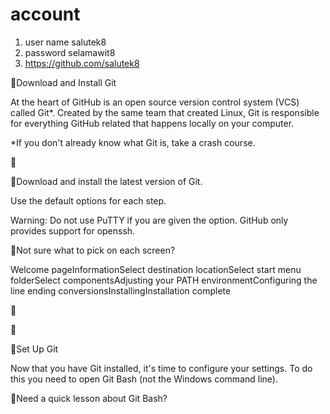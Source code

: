 account
=======
1. user name salutek8
2. password selamawit8
3. https://github.com/salutek8

Download and Install Git

At the heart of GitHub is an open source version control system (VCS) called Git*. Created by the same team that created Linux, Git is responsible for everything GitHub related that happens locally on your computer.

*If you don't already know what Git is, take a crash course.








Download and install the latest version of Git.

Use the default options for each step.


Warning: Do not use PuTTY if you are given the option. GitHub only provides support for openssh.


Not sure what to pick on each screen?


Welcome pageInformationSelect destination locationSelect start menu folderSelect componentsAdjusting your PATH environmentConfiguring the line ending conversionsInstallingInstallation complete
 












Set Up Git





Now that you have Git installed, it's time to configure your settings. To do this you need to open Git Bash (not the Windows command line).
 







Need a quick lesson about Git Bash?
